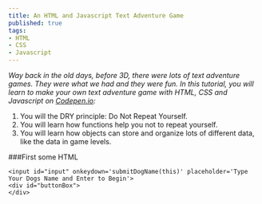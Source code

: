 ```yaml
---
title: An HTML and Javascript Text Adventure Game
published: true
tags:
- HTML
- CSS
- Javascript
---
```

*Way back in the old days, before 3D, there were lots of text adventure games. They were what we had and they were fun. In this tutorial, you will learn to make your own text adventure game with HTML, CSS and Javascript on [Codepen.io](http://codepen.io):*

1. You will the DRY principle: Do Not Repeat Yourself.
2. You will learn how functions help you not to repeat yourself.
2. You will learn how objects can store and organize lots of different data, like the data in game levels.

###First some HTML
    <div id="images">
    </div>
	<div id="text">
	</div>

	<input id="input" onkeydown='submitDogName(this)' placeholder='Type Your Dogs Name and Enter to Begin'>
	<div id="buttonBox">
	</div>